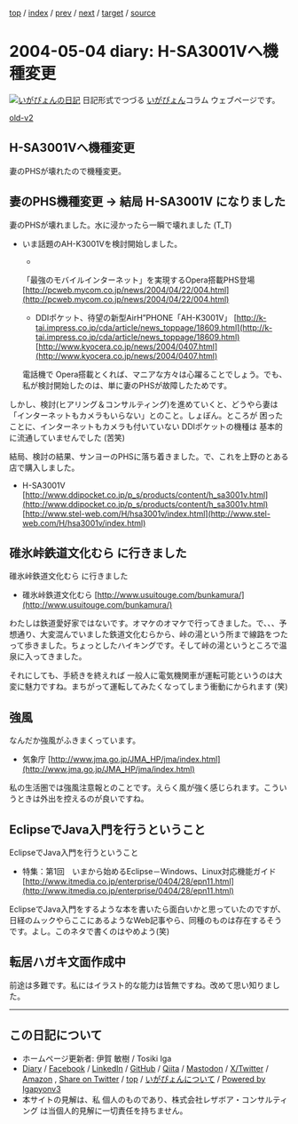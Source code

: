 [top](../index.html) 
 / [index](index.html) 
 / [prev](ig040502.html) 
 / [next](ig040505.html) 
 / [target](https://www.igapyon.jp/igapyon/diary/2004/ig040504.html) 
 / [source](https://github.com/igapyon/diary/blob/master/2004/ig040504.src.md) 

2004-05-04 diary: H-SA3001Vへ機種変更
=====================================================================================================
[![いがぴょんの日記](https://www.igapyon.jp/igapyon/diary/images/iga202308_64.jpg "いがぴょん")](https://www.igapyon.jp/igapyon/diary/memo/memoigapyon.html) 日記形式でつづる [いがぴょん](https://www.igapyon.jp/igapyon/diary/memo/memoigapyon.html)コラム ウェブページです。

[old-v2](ig040504-orig.html)

## H-SA3001Vへ機種変更

妻のPHSが壊れたので機種変更。


## 妻のPHS機種変更 → 結局 H-SA3001V になりました

妻のPHSが壊れました。水に浸かったら一瞬で壊れました (T_T)

* いま話題のAH-K3001Vを検討開始しました。
  
  * 
  「最強のモバイルインターネット」を実現するOpera搭載PHS登場
    [http://pcweb.mycom.co.jp/news/2004/04/22/004.html](http://pcweb.mycom.co.jp/news/2004/04/22/004.html)
    
  * DDIポケット、待望の新型AirH”PHONE「AH-K3001V」 
    [http://k-tai.impress.co.jp/cda/article/news_toppage/18609.html](http://k-tai.impress.co.jp/cda/article/news_toppage/18609.html)
    [http://www.kyocera.co.jp/news/2004/0407.html](http://www.kyocera.co.jp/news/2004/0407.html)
  

  電話機で Opera搭載とくれば、マニアな方々は心躍ることでしょう。でも、私が検討開始したのは、単に妻のPHSが故障したためです。

しかし、検討(ヒアリング＆コンサルティング)を進めていくと、どうやら妻は「インターネットもカメラもいらない」とのこと。しょぼん。ところが 困ったことに、インターネットもカメラも付いていない DDIポケットの機種は 基本的に流通していませんでした (苦笑)

結局、検討の結果、サンヨーのPHSに落ち着きました。で、これを上野のとある店で購入しました。

* H-SA3001V
  [http://www.ddipocket.co.jp/p_s/products/content/h_sa3001v.html](http://www.ddipocket.co.jp/p_s/products/content/h_sa3001v.html)
  [http://www.stel-web.com/H/hsa3001v/index.html](http://www.stel-web.com/H/hsa3001v/index.html)

## 碓氷峠鉄道文化むら に行きました

碓氷峠鉄道文化むら に行きました

* 碓氷峠鉄道文化むら
  [http://www.usuitouge.com/bunkamura/](http://www.usuitouge.com/bunkamura/)

わたしは鉄道愛好家ではないです。オマケのオマケで行ってきました。で、、、予想通り、大変混んでいました鉄道文化むらから、峠の湯という所まで線路をつたって歩きました。ちょっとしたハイキングです。そして峠の湯というところで温泉に入ってきました。

それにしても、手続きを終えれば 一般人に電気機関車が運転可能というのは大変に魅力ですね。まちがって運転してみたくなってしまう衝動にかられます
(笑)

## 強風

なんだか強風がふきまくっています。

* 気象庁
  [http://www.jma.go.jp/JMA_HP/jma/index.html](http://www.jma.go.jp/JMA_HP/jma/index.html)

私の生活圏では強風注意報とのことです。えらく風が強く感じられます。こういうときは外出を控えるのが良いですね。

## EclipseでJava入門を行うということ

EclipseでJava入門を行うということ

* 特集：第1回　いまから始めるEclipse－Windows、Linux対応機能ガイド 
  [http://www.itmedia.co.jp/enterprise/0404/28/epn11.html](http://www.itmedia.co.jp/enterprise/0404/28/epn11.html)

EclipseでJava入門をするような本を書いたら面白いかと思っていたのですが、日経のムックやらここにあるようなWeb記事やら、同種のものは存在するそうです。よし。このネタで書くのはやめよう(笑)

## 転居ハガキ文面作成中

前途は多難です。私にはイラスト的な能力は皆無ですね。改めて思い知りました。


----------------------------------------------------------------------------------------------------

## この日記について

* ホームページ更新者: 伊賀 敏樹 / Tosiki Iga
* [Diary](https://www.igapyon.jp/igapyon/diary/) / [Facebook](https://www.facebook.com/igapyon) / [LinkedIn](https://www.linkedin.com/in/toshikiiga) / [GitHub](https://github.com/igapyon) / [Qiita](https://qiita.com/igapyon) / [Mastodon](https://social.vivaldi.net/@igapyon) / [X/Twitter](https://twitter.com/ToshikiIga) / [Amazon](https://www.amazon.co.jp/%E4%BC%8A%E8%B3%80-%E6%95%8F%E6%A8%B9/e/B004LTQWCQ) ,
[Share on Twitter](https://twitter.com/intent/tweet?hashtags=igapyon%2Cdiary%2C%E3%81%84%E3%81%8C%E3%81%B4%E3%82%87%E3%82%93&text=H-SA3001V%E3%81%B8%E6%A9%9F%E7%A8%AE%E5%A4%89%E6%9B%B4&url=https%3A%2F%2Fwww.igapyon.jp%2Figapyon%2Fdiary%2F2004%2Fig040504.html) / [top](../index.html) / [いがぴょんについて](https://www.igapyon.jp/igapyon/diary/memo/memoigapyon.html) / [Powered by Igapyonv3](https://github.com/igapyon/igapyonv3)
* 本サイトの見解は、私 個人のものであり、株式会社レザボア・コンサルティング は当個人的見解に一切責任を持ちません。 
